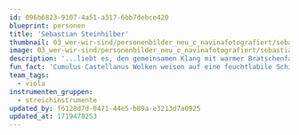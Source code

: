```yaml
---
id: 096b6823-9107-4a51-a317-6bb7debce420
blueprint: personen
title: 'Sebastian Steinhilber'
thumbnail: 03_wer-wir-sind/personenbilder_neu_c_navinafotografiert/sebastian-steinhilber_navina-neuschl_6869-b-a-web.jpg
image: 03_wer-wir-sind/personenbilder_neu_c_navinafotografiert/sebastian-steinhilber_navina-neuschl_6869-b-a-web.jpg
description: '...liebt es, den gemeinsamen Klang mit warmer Bratschenfarbe zu untermalen. Eine neue Leidenschaft ist die Körperarbeit, eine alte die Berge.'
fun_fact: 'Cumulus Castellanus Wolken weisen auf eine feuchtlabile Schichtung in der Atmosphäre hin.'
team_tags:
  - viola
instrumenten_gruppen:
  - streichinstrumente
updated_by: f6128d7d-0471-44e5-b89a-e3213d7a0925
updated_at: 1719478253
---
```

